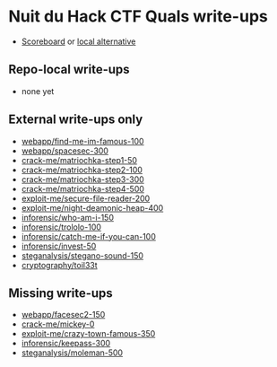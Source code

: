 # Nuit du Hack CTF Quals write-ups

* [Scoreboard](https://ctftime.org/event/196) or [local alternative](scoreboard.txt)

## Repo-local write-ups

* none yet

## External write-ups only

* [webapp/find-me-im-famous-100](webapp/find-me-im-famous-100)
* [webapp/spacesec-300](webapp/spacesec-300)
* [crack-me/matriochka-step1-50](crack-me/matriochka-step1-50)
* [crack-me/matriochka-step2-100](crack-me/matriochka-step2-100)
* [crack-me/matriochka-step3-300](crack-me/matriochka-step3-300)
* [crack-me/matriochka-step4-500](crack-me/matriochka-step4-500)
* [exploit-me/secure-file-reader-200](exploit-me/secure-file-reader-200)
* [exploit-me/night-deamonic-heap-400](exploit-me/night-deamonic-heap-400)
* [inforensic/who-am-i-150](inforensic/who-am-i-150)
* [inforensic/trololo-100](inforensic/trololo-100)
* [inforensic/catch-me-if-you-can-100](inforensic/catch-me-if-you-can-100)
* [inforensic/invest-50](inforensic/invest-50)
* [steganalysis/stegano-sound-150](steganalysis/stegano-sound-150)
* [cryptography/toil33t](cryptography/toil33t)

## Missing write-ups

* [webapp/facesec2-150](webapp/facesec2-150)
* [crack-me/mickey-0](crack-me/mickey-0)
* [exploit-me/crazy-town-famous-350](exploit-me/crazy-town-famous-350)
* [inforensic/keepass-300](inforensic/keepass-300)
* [steganalysis/moleman-500](steganalysis/moleman-500)
